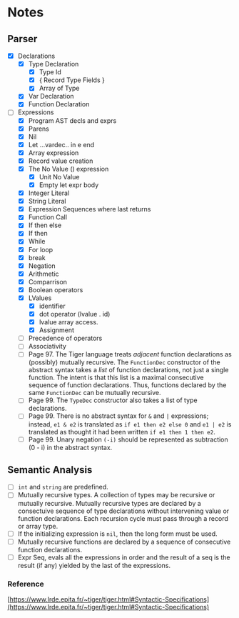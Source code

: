# Notes

## Parser

- [x] Declarations
  - [x] Type Declaration
      - [x] Type Id
      - [x] { Record Type Fields }
      - [x] Array of Type
  - [x] Var Declaration
  - [x] Function Declaration

- [ ] Expressions
  - [x] Program AST decls and exprs
  - [x] Parens
  - [x] Nil
  - [x] Let ...vardec.. in e end
  - [x] Array expression
  - [x] Record value creation
  - [x] The No Value () expression
    - [x] Unit No Value
    - [x] Empty let expr body
  - [x] Integer Literal
  - [x] String Literal
  - [x] Expression Sequences where last returns
  - [x] Function Call
  - [x] If then else
  - [x] If then
  - [x] While
  - [x] For loop
  - [x] break
  - [x] Negation
  - [x] Arithmetic
  - [x] Comparrison
  - [x] Boolean operators
  - [x] LValues
    - [x] identifier
    - [x] dot operator (lvalue . id)
    - [x] lvalue array access.
    - [x] Assignment
  - [ ] Precedence of operators
  - [ ] Associativity
  - [ ] Page 97. The Tiger language treats _adjacent_ function declarations as (possibly) mutually recursive. The `FunctionDec` constructor of the abstract syntax takes a _list_ of function declarations, not just a single function. The intent is that this list is a maximal consecutive sequence of function declarations. Thus, functions declared by the same `FunctionDec` can be mutually recursive.
  - [ ] Page 99. The `TypeDec` constructor also takes a list of type declarations.
  - [ ] Page 99. There is no abstract syntax for `&` and `|` expressions; instead, `e1 & e2` is translated as `if e1 then e2 else 0` and `e1 | e2` is translated as thought it had been written `if e1 then 1 then e2`.
  - [ ] Page 99. Unary negation `(-i)` should be represented as subtraction (0 - i) in the abstract syntax.

## Semantic Analysis

- [ ] `int` and `string` are predefined.
- [ ] Mutually recursive types. A collection of types may be recursive or mutually recursive. Mutually recursive types are declared by a consectuive sequence of type declarations without intervening value or function declarations. Each recursion cycle must pass through a record or array type.
- [ ] If the initializing expression is `nil`, then the long form must be used.
- [ ] Mutually recursive functions are declared by a sequence of consecutive function declarations.
- [ ] Expr Seq, evals all the expressions in order and the result of a seq is the result (if any) yielded by the last of the expressions.

### Reference

[https://www.lrde.epita.fr/~tiger/tiger.html#Syntactic-Specifications](https://www.lrde.epita.fr/~tiger/tiger.html#Syntactic-Specifications)
